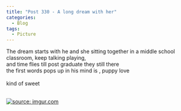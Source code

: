 ```yaml
---
title: "Post 330 - A long dream with her"
categories:
  - Blog
tags:
  - Picture
---
```


The dream starts with he and she sitting together in a middle school classroom, keep talking playing, 
<br/>
and time flies till post graduate they still there
<br/>
the first words pops up in his mind is , puppy love
<br/>
<br/>
kind of sweet
<br/>
<br/>

<a href="https://imgur.com/ik2Y8fl"><img src="https://i.imgur.com/ik2Y8fl.jpg" title="source: imgur.com" /></a>


<script src="https://utteranc.es/client.js"
        repo="serendipityinlife/serendipityinlife.github.io"
        issue-term="pathname"
        theme="github-light"
        crossorigin="anonymous"
        async>
</script>


